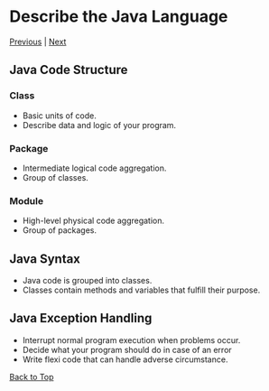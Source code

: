 # Describe the Java Language

[Previous](NoteA.md) | [Next](NoteC.md)

## **Java Code Structure**

### Class

- Basic units of code.
- Describe data and logic of your program.

### Package

- Intermediate logical code aggregation.
- Group of classes.

### Module

- High-level physical code aggregation.
- Group of packages.

## **Java Syntax**

- Java code is grouped into classes.
- Classes contain methods and variables that fulfill their purpose.

## **Java Exception Handling**

- Interrupt normal program execution when problems occur.
- Decide what your program should do in case of an error
- Write flexi code that can handle adverse circumstance.

[Back to Top](#describe-the-java-language)
